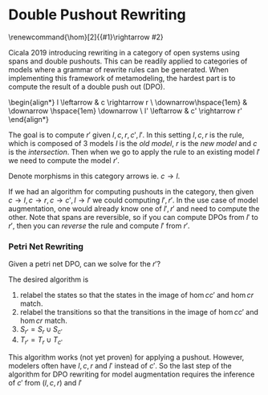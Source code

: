 # Double Pushout Rewriting
\renewcommand{\hom}[2]{{#1}\rightarrow #2}

Cicala 2019 introducing rewriting in a category of open systems using spans and double pushouts.
This can be readily applied to categories of models where a grammar of rewrite rules can be generated. When implementing this framework of metamodeling, the hardest part is to compute the result of a double push out (DPO).

\begin{align*}
 l \leftarrow & c \rightarrow  r \\
  \downarrow\hspace{1em}  &  \downarrow \hspace{1em} \downarrow   \\
 l' \leftarrow & c' \rightarrow  r' 
\end{align*}

The goal is to compute $r'$ given $l,c,r,c',l'$. In this setting $l,c,r$ is the rule, which is composed of 3 models $l$ is the *old model*, $r$ is the *new model* and $c$ is the *intersection*. Then when we go to apply the rule to an existing model $l'$ we need to compute the model $r'$.

Denote morphisms in this category arrows ie. $c \rightarrow l$.

If we had an algorithm for computing pushouts in the category, then given $c \rightarrow l, c\rightarrow r, c\rightarrow c', l \rightarrow l'$ we could computing $l', r'$. In the use case of model augmentation, one would already know one of $l',r'$ and need to compute the other. Note that spans are reversible, so if you can compute DPOs from $l'$ to $r'$, then you can *reverse* the rule and compute $l'$ from $r'$.


### Petri Net Rewriting

Given a petri net DPO, can we solve for the $r'$?

The desired algorithm is 

1. relabel the states so that the states in the image of $\hom{c}{c'}$ and $\hom{c}{r}$ match.
1. relabel the transitions so that the transitions in the image of $\hom{c}{c'}$ and $\hom{c}{r}$ match.
1. $S_{r'} = S_r \cup S_{c'}$
1. $T_{r'} = T_r \cup T_{c'}$

This algorithm works (not yet proven) for applying a pushout. However, modelers often have $l,c,r$ and $l'$ instead of $c'$. So the last step of the algorithm for DPO rewriting for model augmentation requires the inference of $c'$ from $(l,c,r)$ and $l'$

